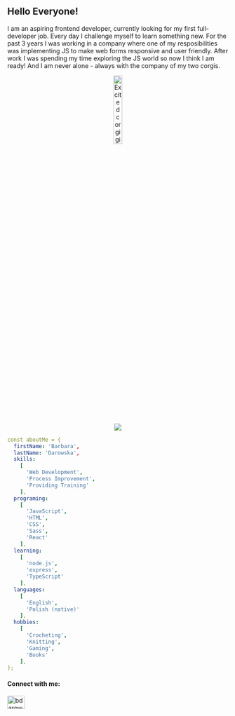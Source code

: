 ## Hello Everyone!

I am an aspiring frontend developer, currently looking for my first full-developer job. Every day I challenge myself to learn something new. For the past 3 years I was working in a company where one of my resposibilities was implementing JS to make web forms responsive and user friendly. After work I was spending my time exploring the JS world so now I think I am ready! And I am never alone - always with the company of my two corgis.

<p align="center" width="100%"><img src="https://media.tenor.co/images/6c6ca2677c3770107bd207f2c1956144/raw" alt="Excited corgi gif" align="center" width="20%"/></p>

<p align="center"  width="100%" >
  <a href="https://github.com/bhszewczyk/github-readme-stats">
    <img align="center" src="https://github-readme-stats.vercel.app/api/top-langs/?username=bhszewczyk&layout=compact&theme=tokyonight&langs_count=8" />
  </a>  
</p>

```yaml
const aboutMe = {
  firstName: 'Barbara',
  lastName: 'Darowska',
  skills: 
    [
      'Web Development', 
      'Process Improvement', 
      'Providing Training'
    ],
  programing: 
    [ 
      'JavaScript', 
      'HTML', 
      'CSS', 
      'Sass', 
      'React'
    ],
  learning: 
    [      
      'node.js', 
      'express',
      'TypeScript'
    ],
  languages: 
    [
      'English',
      'Polish (native)'
    ],
  hobbies: 
    [
      'Crocheting', 
      'Knitting', 
      'Gaming', 
      'Books'
    ],
};

```

<h4 align="left">Connect with me:</h4>
<p align="left">
<a href="https://linkedin.com/in/bdarowska" height="25px" width="25px" target="blank"><img align="center" src="https://raw.githubusercontent.com/rahuldkjain/github-profile-readme-generator/master/src/images/icons/Social/linked-in-alt.svg" alt="bdarowska" height="30" width="40" /></a>
</p>
